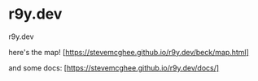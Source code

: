 # r9y.dev
r9y.dev

here's the map! [https://stevemcghee.github.io/r9y.dev/beck/map.html]

and some docs: [https://stevemcghee.github.io/r9y.dev/docs/]
